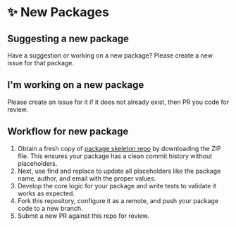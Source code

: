 # ✨ New Packages

## Suggesting a new package
Have a suggestion or working on a new package? Please create a new issue for that package.

## I'm working on a new package
Please create an issue for it if it does not already exist, then PR you code for review.

## Workflow for new package
1) Obtain a fresh copy of [package skeleton repo](https://github.com/ageekdev/skeleton-package) by downloading the ZIP file. This ensures your package has a clean commit history without placeholders. 
2) Next, use find and replace to update all placeholders like the package name, author, and email with the proper values. 
3) Develop the core logic for your package and write tests to validate it works as expected. 
4) Fork this repository, configure it as a remote, and push your package code to a new branch. 
5) Submit a new PR against this repo for review.
